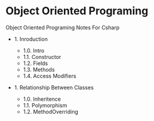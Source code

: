 # Object Oriented Programing
Object Oriented Programing Notes For Csharp

- 1\. Inroduction
    - 1.0. Intro
    - 1.1. Constructor
    - 1.2. Fields
    - 1.3. Methods
    - 1.4. Access Modifiers


- 1\. Relationship Between Classes
    - 1.0. Inheritence
    - 1.1. Polymorphism
    - 1.2. MethodOverriding

